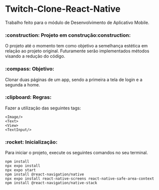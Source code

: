 # Twitch-Clone-React-Native
Trabalho feito para o módulo de Desenvolvimento de Aplicativo Mobile.

<h3>:construction: Projeto em construção:construction:</h3>
<p>O projeto até o momento tem como objetivo a semelhança estética em relação ao projeto original. Futuramente serão implementados métodos visando a redução do código.</p>

<h3>:compass: Objetivo:</h3> 
<p>Clonar duas páginas de um app, sendo a primeira a tela de login e a segunda a home.</p>

<h3>:clipboard: Regras:</h3>
<p>Fazer a utilização das seguintes tags:</p>

`<Image/>`
<br>`<Text>`
<br>`<View>`
<br>`<TextInput/>`


<h3>:rocket: Inicialização:</h3>
<p>Para iniciar o projeto, execute os seguintes comandos no seu terminal.</p>

`npm install`
<br>`npx expo install`
<br>`npx expo start`
<br>`npm install @react-navigation/native`
<br>`npx expo install react-native-screens react-native-safe-area-context`
<br>`npm install @react-navigation/native-stack`
